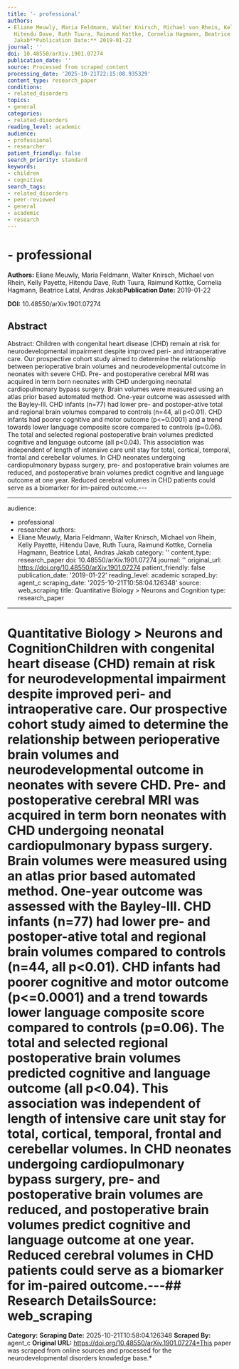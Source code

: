 ```yaml
---
title: '- professional'
authors:
- Eliane Meuwly, Maria Feldmann, Walter Knirsch, Michael von Rhein, Kelly Payette,
  Hitendu Dave, Ruth Tuura, Raimund Kottke, Cornelia Hagmann, Beatrice Latal, Andras
  Jakab**Publication Date:** 2019-01-22
journal: ''
doi: 10.48550/arXiv.1901.07274
publication_date: ''
source: Processed from scraped content
processing_date: '2025-10-21T22:15:08.935329'
content_type: research_paper
conditions:
- related_disorders
topics:
- general
categories:
- related-disorders
reading_level: academic
audience:
- professional
- researcher
patient_friendly: false
search_priority: standard
keywords:
- children
- cognitive
search_tags:
- related_disorders
- peer-reviewed
- general
- academic
- research
---
```


# - professional

**Authors:** Eliane Meuwly, Maria Feldmann, Walter Knirsch, Michael von Rhein, Kelly Payette, Hitendu Dave, Ruth Tuura, Raimund Kottke, Cornelia Hagmann, Beatrice Latal, Andras Jakab**Publication Date:** 2019-01-22

**DOI:** 10.48550/arXiv.1901.07274

## Abstract

Abstract:
Children with congenital heart disease (CHD) remain at risk for neurodevelopmental impairment despite improved peri- and intraoperative care. Our prospective cohort study aimed to determine the relationship between perioperative brain volumes and neurodevelopmental outcome in neonates with severe CHD. Pre- and postoperative cerebral MRI was acquired in term born neonates with CHD undergoing neonatal cardiopulmonary bypass surgery. Brain volumes were measured using an atlas prior based automated method. One-year outcome was assessed with the Bayley-III. CHD infants (n=77) had lower pre- and postoper-ative total and regional brain volumes compared to controls (n=44, all p<0.01). CHD infants had poorer cognitive and motor outcome (p<=0.0001) and a trend towards lower language composite score compared to controls (p=0.06). The total and selected regional postoperative brain volumes predicted cognitive and language outcome (all p<0.04). This association was independent of length of intensive care unit stay for total, cortical, temporal, frontal and cerebellar volumes. In CHD neonates undergoing cardiopulmonary bypass surgery, pre- and postoperative brain volumes are reduced, and postoperative brain volumes predict cognitive and language outcome at one year. Reduced cerebral volumes in CHD patients could serve as a biomarker for im-paired outcome.---

---
audience:
- professional
- researcher
authors:
- Eliane Meuwly, Maria Feldmann, Walter Knirsch, Michael von Rhein, Kelly Payette,
Hitendu Dave, Ruth Tuura, Raimund Kottke, Cornelia Hagmann, Beatrice Latal, Andras
Jakab
category: ''
content_type: research_paper
doi: 10.48550/arXiv.1901.07274
journal: ''
original_url: https://doi.org/10.48550/arXiv.1901.07274
patient_friendly: false
publication_date: '2019-01-22'
reading_level: academic
scraped_by: agent_c
scraping_date: '2025-10-21T10:58:04.126348'
source: web_scraping
title: Quantitative Biology > Neurons and Cognition
type: research_paper
---
# Quantitative Biology > Neurons and CognitionChildren with congenital heart disease (CHD) remain at risk for neurodevelopmental impairment despite improved peri- and intraoperative care. Our prospective cohort study aimed to determine the relationship between perioperative brain volumes and neurodevelopmental outcome in neonates with severe CHD. Pre- and postoperative cerebral MRI was acquired in term born neonates with CHD undergoing neonatal cardiopulmonary bypass surgery. Brain volumes were measured using an atlas prior based automated method. One-year outcome was assessed with the Bayley-III. CHD infants (n=77) had lower pre- and postoper-ative total and regional brain volumes compared to controls (n=44, all p<0.01). CHD infants had poorer cognitive and motor outcome (p<=0.0001) and a trend towards lower language composite score compared to controls (p=0.06). The total and selected regional postoperative brain volumes predicted cognitive and language outcome (all p<0.04). This association was independent of length of intensive care unit stay for total, cortical, temporal, frontal and cerebellar volumes. In CHD neonates undergoing cardiopulmonary bypass surgery, pre- and postoperative brain volumes are reduced, and postoperative brain volumes predict cognitive and language outcome at one year. Reduced cerebral volumes in CHD patients could serve as a biomarker for im-paired outcome.---## Research Details**Source:** web_scraping
**Category:**
**Scraping Date:** 2025-10-21T10:58:04.126348
**Scraped By:** agent_c
**Original URL:** https://doi.org/10.48550/arXiv.1901.07274*This paper was scraped from online sources and processed for the neurodevelopmental disorders knowledge base.*